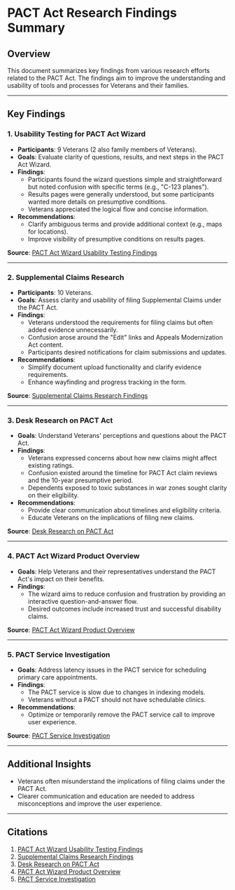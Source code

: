 # PACT Act Research Findings Summary

## Overview
This document summarizes key findings from various research efforts related to the PACT Act. The findings aim to improve the understanding and usability of tools and processes for Veterans and their families.

---

## Key Findings

### 1. Usability Testing for PACT Act Wizard
- **Participants**: 9 Veterans (2 also family members of Veterans).
- **Goals**: Evaluate clarity of questions, results, and next steps in the PACT Act Wizard.
- **Findings**:
  - Participants found the wizard questions simple and straightforward but noted confusion with specific terms (e.g., "C-123 planes").
  - Results pages were generally understood, but some participants wanted more details on presumptive conditions.
  - Veterans appreciated the logical flow and concise information.
- **Recommendations**:
  - Clarify ambiguous terms and provide additional context (e.g., maps for locations).
  - Improve visibility of presumptive conditions on results pages.

**Source**: [PACT Act Wizard Usability Testing Findings](./research-findings.md)

---

### 2. Supplemental Claims Research
- **Participants**: 10 Veterans.
- **Goals**: Assess clarity and usability of filing Supplemental Claims under the PACT Act.
- **Findings**:
  - Veterans understood the requirements for filing claims but often added evidence unnecessarily.
  - Confusion arose around the "Edit" links and Appeals Modernization Act content.
  - Participants desired notifications for claim submissions and updates.
- **Recommendations**:
  - Simplify document upload functionality and clarify evidence requirements.
  - Enhance wayfinding and progress tracking in the form.

**Source**: [Supplemental Claims Research Findings](../decision-reviews/Supplemental-Claims/Research/1222-PACT-Act/research-findings.md)

---

### 3. Desk Research on PACT Act
- **Goals**: Understand Veterans' perceptions and questions about the PACT Act.
- **Findings**:
  - Veterans expressed concerns about how new claims might affect existing ratings.
  - Confusion existed around the timeline for PACT Act claim reviews and the 10-year presumptive period.
  - Dependents exposed to toxic substances in war zones sought clarity on their eligibility.
- **Recommendations**:
  - Provide clear communication about timelines and eligibility criteria.
  - Educate Veterans on the implications of filing new claims.

**Source**: [Desk Research on PACT Act](../decision-reviews/Supplemental-Claims/Research/1222-PACT-Act/desk-research-pact-Act.md)

---

### 4. PACT Act Wizard Product Overview
- **Goals**: Help Veterans and their representatives understand the PACT Act's impact on their benefits.
- **Findings**:
  - The wizard aims to reduce confusion and frustration by providing an interactive question-and-answer flow.
  - Desired outcomes include increased trust and successful disability claims.

**Source**: [PACT Act Wizard Product Overview](../pact-act-wizard/README.md)

---

### 5. PACT Service Investigation
- **Goals**: Address latency issues in the PACT service for scheduling primary care appointments.
- **Findings**:
  - The PACT service is slow due to changes in indexing models.
  - Veterans without a PACT should not have schedulable clinics.
- **Recommendations**:
  - Optimize or temporarily remove the PACT service call to improve user experience.

**Source**: [PACT Service Investigation](../../health-care/appointments/va-online-scheduling/engineering/discovery/pact_service_discovery.md)

---

## Additional Insights
- Veterans often misunderstand the implications of filing claims under the PACT Act.
- Clearer communication and education are needed to address misconceptions and improve the user experience.

---

## Citations
1. [PACT Act Wizard Usability Testing Findings](./research-findings.md)
2. [Supplemental Claims Research Findings](../decision-reviews/Supplemental-Claims/Research/1222-PACT-Act/research-findings.md)
3. [Desk Research on PACT Act](../decision-reviews/Supplemental-Claims/Research/1222-PACT-Act/desk-research-pact-Act.md)
4. [PACT Act Wizard Product Overview](../pact-act-wizard/README.md)
5. [PACT Service Investigation](../../health-care/appointments/va-online-scheduling/engineering/discovery/pact_service_discovery.md)